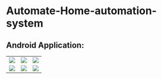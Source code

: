# Automate-Home-automation-system
<p><h2>Android Application:</h2></p>
<table>
<tr><td><img src="https://raw.githubusercontent.com/a-mishra/Home_Automation/master/App_Screenshots/1.png"></td>
<td><img src="https://raw.githubusercontent.com/a-mishra/Home_Automation/master/App_Screenshots/2.png"></td>
<td><img src="https://raw.githubusercontent.com/a-mishra/Home_Automation/master/App_Screenshots/3.png"></td></tr>
<tr><td><img src="https://raw.githubusercontent.com/a-mishra/Home_Automation/master/App_Screenshots/4.png"></td>
<td><img src="https://raw.githubusercontent.com/a-mishra/Home_Automation/master/App_Screenshots/5.png"></td>
<td><img src="https://raw.githubusercontent.com/a-mishra/Home_Automation/master/App_Screenshots/6.png"></td></tr>
</table>
